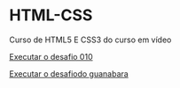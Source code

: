 # HTML-CSS
 Curso de HTML5 E CSS3 do curso em vídeo

<a href="https://ericksilvabr.github.io/HTML-CSS/Exercicios/desafios/desafio010BIGDESAFIO/"> Executar o desafio 010</a>

<a href="https://ericksilvabr.github.io/HTML-CSS/Exercicios/desafios/desafio010VIDEOAULA/"> Executar o desafiodo guanabara</a>